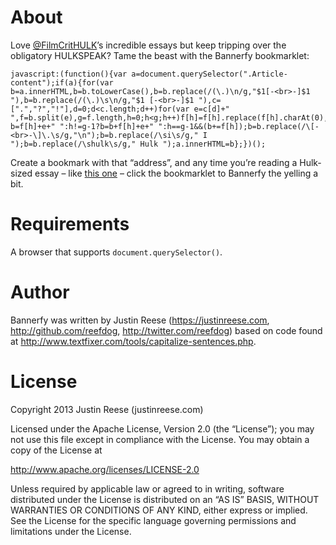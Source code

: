 About
=====

Love [@FilmCritHULK](http://birthmoviesdeath.com/author/film.crit.hulk)’s incredible essays but keep tripping over the obligatory HULKSPEAK? Tame the beast with the Bannerfy bookmarklet:

```
javascript:(function(){var a=document.querySelector(".Article-content");if(a){for(var b=a.innerHTML,b=b.toLowerCase(),b=b.replace(/(\.)\n/g,"$1[-<br>-]$1 "),b=b.replace(/(\.)\s\n/g,"$1 [-<br>-]$1 "),c=[".","?","!"],d=0;d<c.length;d++)for(var e=c[d]+" ",f=b.split(e),g=f.length,h=0;h<g;h++)f[h]=f[h].replace(f[h].charAt(0),f[h].charAt(0).toUpperCase()),0==h?b=f[h]+e+" ":h!=g-1?b=b+f[h]+e+" ":h==g-1&&(b+=f[h]);b=b.replace(/\[-<br>-\]\.\s/g,"\n");b=b.replace(/\si\s/g," I ");b=b.replace(/\shulk\s/g," Hulk ");a.innerHTML=b};})();
```

Create a bookmark with that “address”, and any time you’re reading a Hulk-sized essay – like [this one](http://birthmoviesdeath.com/2013/06/12/film-crit-hulk-smash-the-age-of-the-convoluted-blockbuster) – click the bookmarklet to Bannerfy the yelling a bit.

Requirements
============

A browser that supports `document.querySelector()`.

Author
======

Bannerfy was written by Justin Reese (https://justinreese.com, http://github.com/reefdog, http://twitter.com/reefdog) based on code found at http://www.textfixer.com/tools/capitalize-sentences.php.

License
=========

Copyright 2013 Justin Reese (justinreese.com)

Licensed under the Apache License, Version 2.0 (the “License”); you may not use this file except in compliance with the License. You may obtain a copy of the License at

http://www.apache.org/licenses/LICENSE-2.0

Unless required by applicable law or agreed to in writing, software distributed under the License is distributed on an “AS IS” BASIS, WITHOUT WARRANTIES OR CONDITIONS OF ANY KIND, either express or implied. See the License for the specific language governing permissions and limitations under the License.
